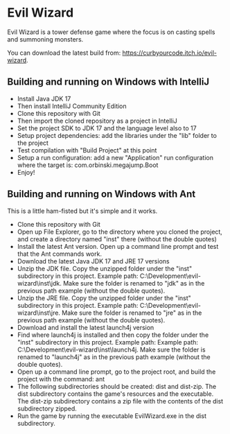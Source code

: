 # Evil Wizard

Evil Wizard is a tower defense game where the focus is on casting spells and summoning monsters.

You can download the latest build from: https://curbyourcode.itch.io/evil-wizard.

## Building and running on Windows with IntelliJ

- Install Java JDK 17
- Then install IntelliJ Community Edition
- Clone this repository with Git
- Then import the cloned repository as a project in IntelliJ
- Set the project SDK to JDK 17 and the language level also to 17
- Setup project dependencies: add the libraries under the "lib" folder to the project
- Test compilation with "Build Project" at this point
- Setup a run configuration: add a new "Application" run configuration where the target is: com.orbinski.megajump.Boot
- Enjoy!

## Building and running on Windows with Ant

This is a little ham-fisted but it's simple and it works.

- Clone this repository with Git
- Open up File Explorer, go to the directory where you cloned the project, and create a directory named "inst" there (without the double quotes)
- Install the latest Ant version. Open up a command line prompt and test that the Ant commands work.
- Download the latest Java JDK 17 and JRE 17 versions
- Unzip the JDK file. Copy the unzipped folder under the "inst" subdirectory in this project. 
  Example path: C:\Development\evil-wizard\inst\jdk. Make sure the folder is renamed to "jdk" as in the previous path example (without the double quotes).
- Unzip the JRE file. Copy the unzipped folder under the "inst" subdirectory in this project.
  Example path: C:\Development\evil-wizard\inst\jre. Make sure the folder is renamed to "jre" as in the previous path example (without the double quotes).
- Download and install the latest launch4j version
- Find where launch4j is installed and then copy the folder under the "inst" subdirectory in this project. 
  Example path: Example path: C:\Development\evil-wizard\inst\launch4j. Make sure the folder is renamed to "launch4j" 
  as in the previous path example (without the double quotes).
- Open up a command line prompt, go to the project root, and build the project with the command: ant 
- The following subdirectories should be created: dist and dist-zip. The dist subdirectory contains the game's resources
  and the executable. The dist-zip subdirectory contains a zip file with the contents of the dist subdirectory zipped. 
- Run the game by running the executable EvilWizard.exe in the dist subdirectory.
